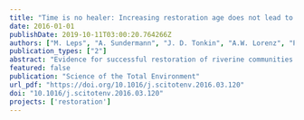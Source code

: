 ```yaml
---
title: "Time is no healer: Increasing restoration age does not lead to improved benthic invertebrate communities in restored river reaches"
date: 2016-01-01
publishDate: 2019-10-11T03:00:20.764266Z
authors: ["M. Leps", "A. Sundermann", "J. D. Tonkin", "A.W. Lorenz", "P. Haase"]
publication_types: ["2"]
abstract: "Evidence for successful restoration of riverine communities is scarce, particularly for benthic invertebrates. Among the multitude of reasons discussed so far for the lack of observed effects is too short of a time span between implementation and monitoring. Yet, studies that explicitly focus on the importance of restoration age are rare.We present a comprehensive study based on 44 river restoration projects in Germany, focusing on standardized benthic invertebrate sampling. A broad gradient ranging from 1 to 25 years in restoration age was available. In contrast to clear improvements in habitat heterogeneity, benthic community responses to restoration were inconsistent when compared to control sections. Taxon richness increased in response to restoration, but abundance, diversity and various assessment metrics did not respond clearly. Restoration age was a poor predictor of community composition and community change, as no significant linear responses could be detected using 34 metrics. Moreover, only 5 out of 34 tested metrics showed non-linear shifts at restoration ages of 2 to 3 years. This might be interpreted as an indication of a post-restoration disturbance followed by a re-establishment of pre-restoration conditions. BIO-ENV analysis and fourth-corner modeling underlined the low importance of restoration age, but revealed high importance of catchment-scale characteristics (e.g., ecoregion, catchment size and land use) in controlling community composition and community change.Overall, a lack of time for community development did not appear to be the ultimate reason for impaired benthic invertebrate communities. Instead, catchment-scale characteristics override the effectiveness of restoration. To enhance the ecological success of future river restoration projects, we recommend improving water quality conditions and catchment-scale processes (e.g., connectivity and hydrodynamics) in addition to restoring local habitat structure."
featured: false
publication: "Science of the Total Environment"
url_pdf: "https://doi.org/10.1016/j.scitotenv.2016.03.120"
doi: "10.1016/j.scitotenv.2016.03.120"
projects: ['restoration']
---
```


